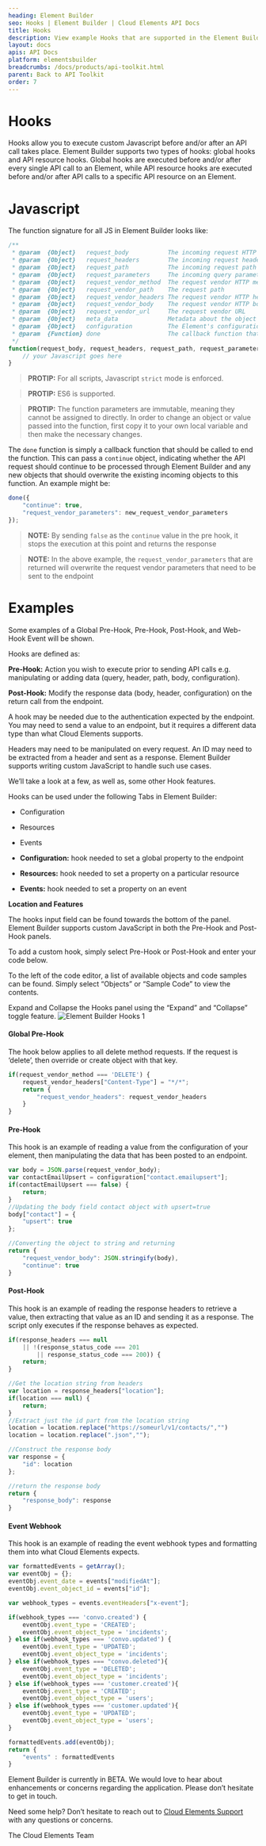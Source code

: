 ```yaml
---
heading: Element Builder
seo: Hooks | Element Builder | Cloud Elements API Docs
title: Hooks
description: View example Hooks that are supported in the Element Builder UI.
layout: docs
apis: API Docs
platform: elementsbuilder
breadcrumbs: /docs/products/api-toolkit.html
parent: Back to API Toolkit
order: 7
---
```


# Hooks

Hooks allow you to execute custom Javascript before and/or after an API call takes place.  Element Builder supports two types of hooks: global hooks and API resource hooks.  Global hooks are executed before and/or after every single API call to an Element, while API resource hooks are executed before and/or after API calls to a specific API resource on an Element.

# Javascript
The function signature for all JS in Element Builder looks like:

```javascript
/**
 * @param  {Object}   request_body           The incoming request HTTP  body
 * @param  {Object}   request_headers        The incoming request headers for this API call
 * @param  {Object}   request_path           The incoming request path for this API call
 * @param  {Object}   request_parameters     The incoming query parameters for this API request
 * @param  {Object}   request_vendor_method  The request vendor HTTP method
 * @param  {Object}   request_vendor_path    The request path
 * @param  {Object}   request_vendor_headers The request vendor HTTP headers
 * @param  {Object}   request_vendor_body    The request vendor HTTP body
 * @param  {Object}   request_vendor_url     The request vendor URL
 * @param  {Object}   meta_data              Metadata about the object
 * @param  {Object}   configuration          The Element's configuration object
 * @param  {Function} done                   The callback function that you will need to call at the end of your JS
 */
function(request_body, request_headers, request_path, request_parameters, request_vendor_method, request_vendor_path, request_vendor_headers, request_vendor_body, request_vendor_url, meta_data, configuration, done) {
	// your Javascript goes here
}
```

> __PROTIP:__ For all scripts, Javascript `strict` mode is enforced.

> __PROTIP:__ ES6 is supported.

> __PROTIP:__ The function parameters are immutable, meaning they cannot be assigned to directly. In order to change an object or value passed into the function, first copy it to your own local variable and then make the necessary changes.

The `done` function is simply a callback function that should be called to end the function.  This can pass a `continue` object, indicating whether the API request should continue to be processed through Element Builder and any new objects that should overwrite the existing incoming objects to this function.  An example might be:

```javascript
done({
	"continue": true,
	"request_vendor_parameters": new_request_vendor_parameters
});
```

> **NOTE:** By sending `false` as the `continue` value in the pre hook, it stops the execution at this point and returns the response

> **NOTE:**  In the above example, the `request_vendor_parameters` that are returned will overwrite the request vendor parameters that need to be sent to the endpoint

# Examples

Some examples of a Global Pre-Hook, Pre-Hook, Post-Hook, and Web-Hook Event will be shown.

Hooks are defined as:

__Pre-Hook:__ Action you wish to execute prior to sending API calls e.g. manipulating or adding data (query, header, path, body, configuration).

__Post-Hook:__ Modify the response data (body, header, configuration) on the return call from the endpoint.

A hook may be needed due to the authentication expected by the endpoint.  You may need to send a value to an endpoint, but it requires a different data type than what Cloud Elements supports.

Headers may need to be manipulated on every request.  An ID may need to be extracted from a header and sent as a response.  Element Builder supports writing custom JavaScript to handle such use cases.

We’ll take a look at a few, as well as, some other Hook features.

Hooks can be used under the following Tabs in Element Builder:

* Configuration
* Resources
* Events

* __Configuration:__ hook needed to set a global property to the endpoint
* __Resources:__ hook needed to set a property on a particular resource
* __Events:__ hook needed to set a property on an event

__Location and Features__

The hooks input field can be found towards the bottom of the panel.  Element Builder supports custom JavaScript in both the Pre-Hook and Post-Hook panels.

To add a custom hook, simply select Pre-Hook or Post-Hook and enter your code below.

To the left of the code editor, a list of available objects and code samples can be found.  Simply select “Objects” or “Sample Code” to view the contents.

Expand and Collapse the Hooks panel using the “Expand” and “Collapse” toggle feature.
![Element Builder Hooks 1](http://cloud-elements.com/wp-content/uploads/2016/03/Hooks1.png)

#### Global Pre-Hook

The hook below applies to all delete method requests. If the request is ‘delete’, then override or create object with that key.

```JavaScript
if(request_vendor_method === 'DELETE') {
	request_vendor_headers["Content-Type"] = "*/*";
	return {
		"request_vendor_headers": request_vendor_headers
	}
}
```

#### Pre-Hook

This hook is an example of reading a value from the configuration of your element, then manipulating the data that has been posted to an endpoint.

```JavaScript
var body = JSON.parse(request_vendor_body);
var contactEmailUpsert = configuration["contact.emailupsert"];
if(contactEmailUpsert === false) {
	return;
}
//Updating the body field contact object with upsert=true
body["contact"] = {
	"upsert": true
};

//Converting the object to string and returning
return {
	"request_vendor_body": JSON.stringify(body),
	"continue": true
}
```

#### Post-Hook

This hook is an example of reading the response headers to retrieve a value, then extracting that value as an ID and sending it as a response.
The script only executes if the response behaves as expected.

```JavaScript
if(response_headers === null
	|| !(response_status_code === 201
		|| response_status_code === 200)) {
	return;
}

//Get the location string from headers
var location = response_headers["location"];
if(location === null) {
	return;
}
//Extract just the id part from the location string
location = location.replace("https://someurl/v1/contacts/","")
location = location.replace(".json","");

//Construct the response body
var response = {
	"id": location
};

//return the response body
return {
	"response_body": response
}
```
#### Event Webhook

This hook is an example of reading the event webhook types and formatting them into what Cloud Elements expects.

```JavaScript
var formattedEvents = getArray();
var eventObj = {};
eventObj.event_date = events["modifiedAt"];
eventObj.event_object_id = events["id"];

var webhook_types = events.eventHeaders["x-event"];

if(webhook_types === 'convo.created') {
	eventObj.event_type = 'CREATED';
	eventObj.event_object_type = 'incidents';
} else if(webhook_types === 'convo.updated') {
	eventObj.event_type = 'UPDATED';
	eventObj.event_object_type = 'incidents';
} else if(webhook_types === "convo.deleted"){
	eventObj.event_type = 'DELETED';
	eventObj.event_object_type = 'incidents';
} else if(webhook_types === 'customer.created'){
	eventObj.event_type = 'CREATED';
	eventObj.event_object_type = 'users';
} else if(webhook_types === 'customer.updated'){
	eventObj.event_type = 'UPDATED';
	eventObj.event_object_type = 'users';
}

formattedEvents.add(eventObj);
return {
	"events" : formattedEvents
}
```

Element Builder is currently in BETA.  We would love to hear about enhancements or concerns regarding the application.  Please don’t hesitate to get in touch.

Need some help?  Don’t hesitate to reach out to [Cloud Elements Support](mailto:support@cloud-elements.com) with any questions or concerns.

The Cloud Elements Team
